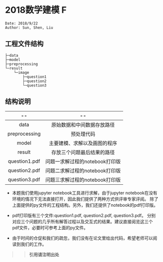 # 2018数学建模 F

```
Date: 2018/9/22
Author: Sun, Shen, Liu
```

## 工程文件结构

```
├─data
├─model
├─preprocessing
└─result
    └─image
        ├─question1
        ├─question2
        └─question3
```

## 结构说明

|--|--|
|:---:|:---:|
|data| 原始数据和中间数据存放路径|
|preprocessing|预处理代码|
|model|主要建模、求解以及画图的程序|
|result|存放三个问题最后结果的路径|
|question1.pdf|问题一求解过程的notebook打印版|
|question2.pdf|问题二求解过程的notebook打印版|
|question3.pdf|问题三求解过程的notebook打印版|

* 本题我们使用jupyter notebook工具进行求解，由于jupyter notebook在没有环境的情况下无法直接打开，因此我们提供了两种方式供评审专家评阅。
除了上面提供的py文件的工程结构。另外，我们还提供了notebook的pdf打印版。

* pdf打印版有三个文件:question1.pdf, question2.pdf, question3.pdf。
分别对应三个问题的几乎所有解答过程以及交互式的结果。建议直接阅览这三个pdf文件，必要时可参考上面的py文件。

* 由于时间的仓促和我们的疏忽，我们没有在论文里给出代码，希望老师可以阅读到我们的工作。

>> **引用请注明出处**
